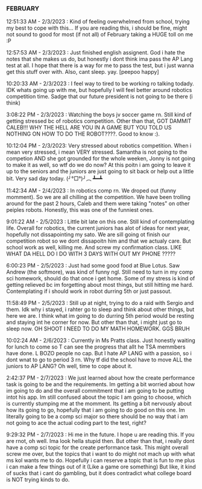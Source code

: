 ### FEBRUARY
12:51:33 AM - 2/3/2023 : Kind of feeling overwhelmed from school, trying my best to cope with this... If you are reading this, i should be fine, might not sound to good for most (if not all) of February taking a HUGE toll on me :P

12:57:53 AM - 2/3/2023 : Just finished english assignent. God i hate the notes that she makes us do, but honestly i dont think ima pass the AP Lang test at all. I hope that there is a way for me to pass the test, but i just wanna get this stuff over with. Also, cant sleep. yay. [peepoo happy]

10:20:33 AM - 2/3/2023 : I feel way to tired to be working ro talking todady. IDK whats going up with me, but hopefully I will feel better around robotics competition time. Sadge that our future president is not going to be there (i think)

3:08:22 PM - 2/3/2023 : Watching the boys jv soccer game rn. Still kind of getting stressed bc of robotics competition. Other than that, GOT DAMMIT CALEB!!! WHY THE HELL ARE YOU IN A GAME BUT YOU TOLD US NOTHING ON HOW TO DO THE ROBOT????. Good to know :).

10:12:04 PM - 2/3/2023: Very stressed about robotics competition. When i mean very stressed, i mean VERY stressed. Samantha is not going to the competion AND she got grounded for the whole weeken, Jonny is not going to make it as well, so wtf do we do now? At this poitn i am going to leave it up to the seniors and the juniors are just going to sit back or help out a little bit. Very sad day today. (╯°□°)╯︵ ┻━┻

11:42:34 AM - 2/4/2023 : In robotics comp rn. We droped out (funny momment). So we are all chilling at the competition. We have been trolling around for the past 2 hours, Caleb and them were taking "notes" on other peiples robots. Honestly, this was one of the funniest ones.

9:01:22 AM - 2/5/2023 : Little bit late on this one. Still kind of contemplating life. Overall for robotics, the current juniors has alot of ideas for next year, hopefully not dissapointing my sato. We are sill going ot finish our competition robot so we dont dissapoitn him and that we actualy care. But school work as well, killing me. And screw my confirmation class. LIKE WHAT DA HELL DO I DO WITH 3 DAYS WITH OUT MY PHONE ?????

6:00:23 PM - 2/5/2023 : Just had some good food at Blue Lotus. Saw Andrew (the softmore), was kind of funny ngl. Still need to turn in my comp sci homework, should do that once i get home. Some of my stress is kind of getting relieved bc im forgetting about most things, but still hitting me hard. Contemplating if i should work in robot durring 5th or just passout.

11:58:49 PM - 2/5/2023 : Still up at night, trying to do a raid with Sergio and them. Idk why i stayed, i rahter go to sleep and think about other things, but here we are. I think what im going to do durring 5th period would be resting and staying int he corner for now. But other than that, i might just go to sleep now. OH SHOOT I NEED TO DO MY MATH HOMEWORK. GGS BRUH

10:02:24 AM - 2/6/2023 : Currently in Ms Pratts class. Just honestly waiting for lunch to come so T can see the progress that allt he TSA memmbers have done. L BOZO people no cap. But I hate AP LANG with a passion, so i dont wnat to go to period 3 rn. Why tf did the school have to move ALL the juniors to AP LANG? Oh well, time to cope about it.

2:42:37 PM - 2/7/2023 : We just learned about how the create performance task is going to be and the requirements. Im getting a bit worried about how im going to do and the overall commitment that i am going to be putting intot his app. Im still confused about the topic I am going to choose, which is currently stumping me at the momment. Its getting a bit nervously about how its going to go, hopefully that i am going to do good on this one. Im literally going to be a comp sci major so there should be no way that i am not going to ace the actual coding part to the test, right?

9:29:32 PM - 2/7/2023 : Hi me in the future. I hope u are reading this. If you are rnot, oh well. Ima look hella stupid then. But other than that, i really dont have a comp sci topic for the create performance task. This might overall screw me over, but the topics that i want to do might not mach up with what ms kol wants me to do. Hopefully i can reserve a topic that is fun to me plus i can make a few things out of it (Like a game ore something) But like, it kind of sucks that i cant do gambling, but it does contradict what college board is NOT trying kinds to do.
